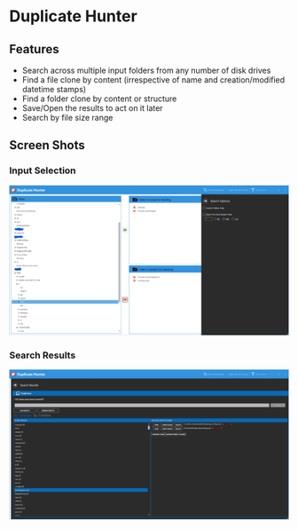 # Duplicate Hunter

## Features
- Search across multiple input folders from any number of disk drives
- Find a file clone by content (irrespective of name and creation/modified datetime stamps)
- Find a folder clone by content or structure
- Save/Open the results to act on it later
- Search by file size range

## Screen Shots

### Input Selection
![Input Selection](https://github.com/pkarthick/DuplicateHunter/blob/master/Screenshots/InputSelection.jpg)

### Search Results
![Duplicates Found](https://github.com/pkarthick/DuplicateHunter/blob/master/Screenshots/SearchResults.jpg)
